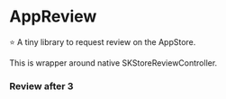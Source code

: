 # AppReview

⭐️ A tiny library to request review on the AppStore.

This is wrapper around native SKStoreReviewController.

### Review after 3